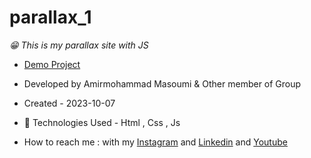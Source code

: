 # parallax_1

*😁 This is my parallax site with JS*
- [Demo Project](https://masoomi1396.github.io/parallax_1/)
- Developed by Amirmohammad Masoumi & Other member of Group
- Created - 2023-10-07
- 🤖 Technologies Used - Html , Css , Js

- How to reach me : with my
[Instagram](https://www.instagram.com/masoomi1402) and
[Linkedin](https://www.linkedin.com/in/masoumi1402) and
[Youtube](https://www.youtube.com/@masoomi1402)
